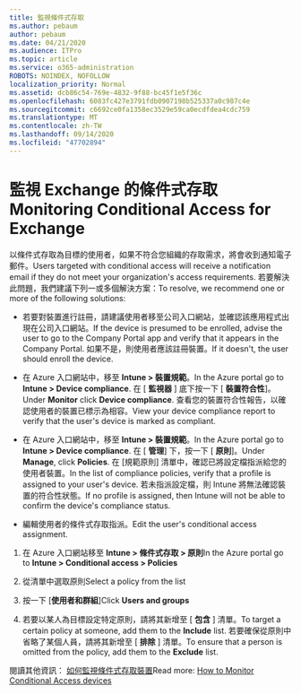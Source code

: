 ```yaml
---
title: 監視條件式存取
ms.author: pebaum
author: pebaum
ms.date: 04/21/2020
ms.audience: ITPro
ms.topic: article
ms.service: o365-administration
ROBOTS: NOINDEX, NOFOLLOW
localization_priority: Normal
ms.assetid: dcb86c54-769e-4832-9f88-bc45f1e5f36c
ms.openlocfilehash: 6083fc427e3791fdb0907198b525337a0c987c4e
ms.sourcegitcommit: c6692ce0fa1358ec3529e59ca0ecdfdea4cdc759
ms.translationtype: MT
ms.contentlocale: zh-TW
ms.lasthandoff: 09/14/2020
ms.locfileid: "47702894"
---
```

# <a name="monitoring-conditional-access-for-exchange"></a><span data-ttu-id="c921b-102">監視 Exchange 的條件式存取</span><span class="sxs-lookup"><span data-stu-id="c921b-102">Monitoring Conditional Access for Exchange</span></span>

<span data-ttu-id="c921b-103">以條件式存取為目標的使用者，如果不符合您組織的存取需求，將會收到通知電子郵件。</span><span class="sxs-lookup"><span data-stu-id="c921b-103">Users targeted with conditional access will receive a notification email if they do not meet your organization's access requirements.</span></span> <span data-ttu-id="c921b-104">若要解決此問題，我們建議下列一或多個解決方案：</span><span class="sxs-lookup"><span data-stu-id="c921b-104">To resolve, we recommend one or more of the following solutions:</span></span>
  
- <span data-ttu-id="c921b-105">若要對裝置進行註冊，請建議使用者移至公司入口網站，並確認該應用程式出現在公司入口網站。</span><span class="sxs-lookup"><span data-stu-id="c921b-105">If the device is presumed to be enrolled, advise the user to go to the Company Portal app and verify that it appears in the Company Portal.</span></span> <span data-ttu-id="c921b-106">如果不是，則使用者應該註冊裝置。</span><span class="sxs-lookup"><span data-stu-id="c921b-106">If it doesn't, the user should enroll the device.</span></span>
    
- <span data-ttu-id="c921b-107">在 Azure 入口網站中，移至 **Intune \> 裝置規範**。</span><span class="sxs-lookup"><span data-stu-id="c921b-107">In the Azure portal go to **Intune \> Device compliance**.</span></span> <span data-ttu-id="c921b-108">在 [ **監視器** ] 底下按一下 [ **裝置符合性**]。</span><span class="sxs-lookup"><span data-stu-id="c921b-108">Under **Monitor** click **Device compliance**.</span></span> <span data-ttu-id="c921b-109">查看您的裝置符合性報告，以確認使用者的裝置已標示為相容。</span><span class="sxs-lookup"><span data-stu-id="c921b-109">View your device compliance report to verify that the user's device is marked as compliant.</span></span> 
    
- <span data-ttu-id="c921b-110">在 Azure 入口網站中，移至 **Intune \> 裝置規範**。</span><span class="sxs-lookup"><span data-stu-id="c921b-110">In the Azure portal go to **Intune \> Device compliance**.</span></span> <span data-ttu-id="c921b-111">在 [ **管理**] 下，按一下 [ **原則**]。</span><span class="sxs-lookup"><span data-stu-id="c921b-111">Under **Manage**, click **Policies**.</span></span> <span data-ttu-id="c921b-112">在 [規範原則] 清單中，確認已將設定檔指派給您的使用者裝置。</span><span class="sxs-lookup"><span data-stu-id="c921b-112">In the list of compliance policies, verify that a profile is assigned to your user's device.</span></span> <span data-ttu-id="c921b-113">若未指派設定檔，則 Intune 將無法確認裝置的符合性狀態。</span><span class="sxs-lookup"><span data-stu-id="c921b-113">If no profile is assigned, then Intune will not be able to confirm the device's compliance status.</span></span> 
    
- <span data-ttu-id="c921b-114">編輯使用者的條件式存取指派。</span><span class="sxs-lookup"><span data-stu-id="c921b-114">Edit the user's conditional access assignment.</span></span>
    
1. <span data-ttu-id="c921b-115">在 Azure 入口網站移至 **Intune \> 條件式存取 \> 原則**</span><span class="sxs-lookup"><span data-stu-id="c921b-115">In the Azure portal go to **Intune \> Conditional access \> Policies**</span></span>
    
2. <span data-ttu-id="c921b-116">從清單中選取原則</span><span class="sxs-lookup"><span data-stu-id="c921b-116">Select a policy from the list</span></span>
    
3. <span data-ttu-id="c921b-117">按一下 [**使用者和群組**]</span><span class="sxs-lookup"><span data-stu-id="c921b-117">Click **Users and groups**</span></span>
    
4. <span data-ttu-id="c921b-118">若要以某人為目標設定特定原則，請將其新增至 [ **包含** ] 清單。</span><span class="sxs-lookup"><span data-stu-id="c921b-118">To target a certain policy at someone, add them to the **Include** list.</span></span> <span data-ttu-id="c921b-119">若要確保從原則中省略了某個人員，請將其新增至 [ **排除** ] 清單。</span><span class="sxs-lookup"><span data-stu-id="c921b-119">To ensure that a person is omitted from the policy, add them to the **Exclude** list.</span></span> 
    
<span data-ttu-id="c921b-120">閱讀其他資訊： [如何監視條件式存取裝置](https://docs.microsoft.com/intune/conditional-access-exchange-monitor)</span><span class="sxs-lookup"><span data-stu-id="c921b-120">Read more: [How to Monitor Conditional Access devices](https://docs.microsoft.com/intune/conditional-access-exchange-monitor)</span></span>
  

